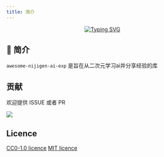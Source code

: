 ```yaml
---
title: 简介
---
```



<p align="center">
  <a href="https://git.io/typing-svg"><img src="https://readme-typing-svg.demolab.com?font=Fira+Code&weight=700&size=40&duration=3000&pause=10000&color=D39620&center=true&vCenter=true&repeat=false&width=500&lines=awesome-nijigen-ai-exp" alt="Typing SVG" /></a>
</p>

## 📑 简介

`awesome-nijigen-ai-exp` 是旨在从二次元学习ai并分享经验的库

## 贡献

欢迎提供 ISSUE 或者 PR

<a href="https://github.com/jasoneri/awesome-nijigen-ai-exp/graphs/contributors">
  <img src="https://contrib.rocks/image?repo=jasoneri/awesome-nijigen-ai-exp" />
</a>

## Licence

[CC0-1.0 licence](https://github.com/jasoneri/awesome-nijigen-ai-exp/blob/main/LICENSE-CC0)
[MIT licence](https://github.com/jasoneri/awesome-nijigen-ai-exp/blob/main/LICENSE-MIT)
